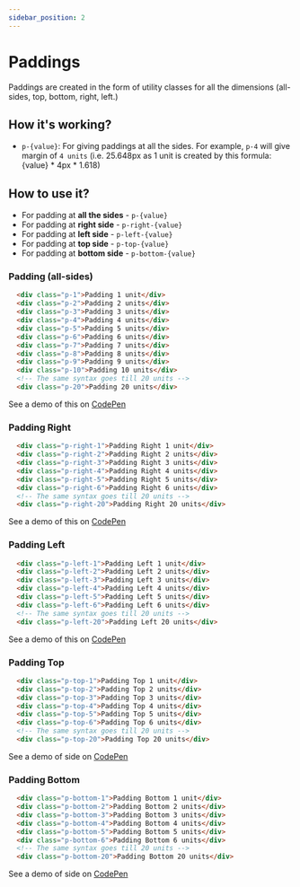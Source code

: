 ```yaml
---
sidebar_position: 2
---
```


# Paddings

Paddings are created in the form of utility classes for all the dimensions (all-sides, top, bottom, right, left.)

## How it's working?

- `p-{value}`: For giving paddings at all the sides. For example, `p-4` will give margin of `4 units` (i.e. 25.648px as 1 unit is created by this formula: {value} * 4px * 1.618)

## How to use it?

- For padding at **all the sides** - `p-{value}`
- For padding at **right side** - `p-right-{value}`
- For padding at **left side** - `p-left-{value}`
- For padding at **top side** - `p-top-{value}`
- For padding at **bottom side** - `p-bottom-{value}`

### Padding (all-sides)

```html
  <div class="p-1">Padding 1 unit</div>
  <div class="p-2">Padding 2 units</div>
  <div class="p-3">Padding 3 units</div>
  <div class="p-4">Padding 4 units</div>
  <div class="p-5">Padding 5 units</div>
  <div class="p-6">Padding 6 units</div>
  <div class="p-7">Padding 7 units</div>
  <div class="p-8">Padding 8 units</div>
  <div class="p-9">Padding 9 units</div>
  <div class="p-10">Padding 10 units</div>
  <!-- The same syntax goes till 20 units -->
  <div class="p-20">Padding 20 units</div>
```

See a demo of this on [CodePen](https://codepen.io/thedesignsystems/pen/qBjoQzL)

### Padding Right
```html
  <div class="p-right-1">Padding Right 1 unit</div>
  <div class="p-right-2">Padding Right 2 units</div>
  <div class="p-right-3">Padding Right 3 units</div>
  <div class="p-right-4">Padding Right 4 units</div>
  <div class="p-right-5">Padding Right 5 units</div>
  <div class="p-right-6">Padding Right 6 units</div>
  <!-- The same syntax goes till 20 units -->
  <div class="p-right-20">Padding Right 20 units</div>
```

See a demo of this on [CodePen](https://codepen.io/thedesignsystems/pen/rNwdoxK)

### Padding Left
```html
  <div class="p-left-1">Padding Left 1 unit</div>
  <div class="p-left-2">Padding Left 2 units</div>
  <div class="p-left-3">Padding Left 3 units</div>
  <div class="p-left-4">Padding Left 4 units</div>
  <div class="p-left-5">Padding Left 5 units</div>
  <div class="p-left-6">Padding Left 6 units</div>
  <!-- The same syntax goes till 20 units -->
  <div class="p-left-20">Padding Left 20 units</div>
```

See a demo of this on [CodePen](https://codepen.io/thedesignsystems/pen/ZEyxVGx)

### Padding Top
```html
  <div class="p-top-1">Padding Top 1 unit</div>
  <div class="p-top-2">Padding Top 2 units</div>
  <div class="p-top-3">Padding Top 3 units</div>
  <div class="p-top-4">Padding Top 4 units</div>
  <div class="p-top-5">Padding Top 5 units</div>
  <div class="p-top-6">Padding Top 6 units</div>
  <!-- The same syntax goes till 20 units -->
  <div class="p-top-20">Padding Top 20 units</div>
```

See a demo of side on [CodePen](https://codepen.io/thedesignsystems/pen/ExXEGyO)

### Padding Bottom
```html
  <div class="p-bottom-1">Padding Bottom 1 unit</div>
  <div class="p-bottom-2">Padding Bottom 2 units</div>
  <div class="p-bottom-3">Padding Bottom 3 units</div>
  <div class="p-bottom-4">Padding Bottom 4 units</div>
  <div class="p-bottom-5">Padding Bottom 5 units</div>
  <div class="p-bottom-6">Padding Bottom 6 units</div>
  <!-- The same syntax goes till 20 units -->
  <div class="p-bottom-20">Padding Bottom 20 units</div>
```

See a demo of side on [CodePen](https://codepen.io/thedesignsystems/pen/KKqobgy)